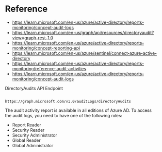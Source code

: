 # Reference
- https://learn.microsoft.com/en-us/azure/active-directory/reports-monitoring/concept-audit-logs
- https://learn.microsoft.com/en-us/graph/api/resources/directoryaudit?view=graph-rest-1.0
- https://learn.microsoft.com/en-us/azure/active-directory/reports-monitoring/concept-reporting-api
- https://learn.microsoft.com/en-us/azure/sentinel/connect-azure-active-directory
- https://learn.microsoft.com/en-us/azure/active-directory/reports-monitoring/reference-audit-activities
- https://learn.microsoft.com/en-us/azure/active-directory/reports-monitoring/concept-audit-logs

DirectoryAudits API Endpoint
~~~

https://graph.microsoft.com/v1.0/auditLogs/directoryAudits

~~~


The audit activity report is available in all editions of Azure AD. To access the audit logs, you need to have one of the following roles:
- Report Reader
- Security Reader
- Security Administrator
- Global Reader
- Global Administrator